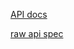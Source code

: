 [API docs](https://editor.swagger.io/?url=https://raw.githubusercontent.com/JBLNgithub/stockemoise-backend/refs/heads/main/src/datas/spec.json)

[raw api spec](https://raw.githubusercontent.com/JBLNgithub/stockemoise-backend/refs/heads/main/src/datas/spec.json)
